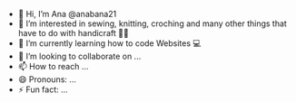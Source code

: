 - 👋 Hi, I’m Ana @anabana21
- 👀 I’m interested in sewing, knitting, croching and many other things that have to do with handicraft 🧵🧶
- 🌱 I’m currently learning how to code Websites 💻
- 💞️ I’m looking to collaborate on ...
- 📫 How to reach ...
- 😄 Pronouns: ...
- ⚡ Fun fact: ...

<!---
anabana21/anabana21 is a ✨ special ✨ repository because its `README.md` (this file) appears on your GitHub profile.
You can click the Preview link to take a look at your changes.
--->
